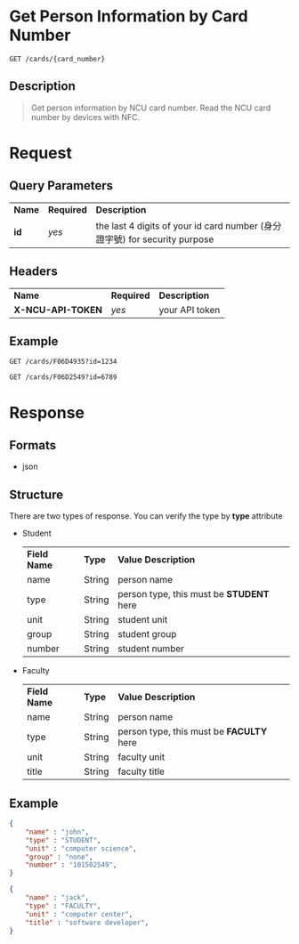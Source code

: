 # Get Person Information by Card Number

```
GET /cards/{card_number}
```

## Description
> Get person information by NCU card number. Read the NCU card number by devices with NFC.

# Request

## Query Parameters
<table>
  <tr>
    <td><b>Name</b></td>
    <td><b><b>Required</b></b></td>
    <td><b>Description</b></td>
  </tr>
  <tr>
	<td><b>id</b></td>
	<td><i>yes</i></td>
	<td>the last 4 digits of your id card number (身分證字號) for security purpose</td>
  </tr>
</table>

## Headers
<table>
    <tr>
        <td><b>Name</b></td>
        <td><b>Required</b></td>
        <td><b>Description</b></td>
    </tr>
    <tr>
        <td><b>X-NCU-API-TOKEN</b></td>
        <td><i>yes</i></td>
        <td>your API token</td>
    </tr>
</table>

## Example
```
GET /cards/F06D4935?id=1234
```

```
GET /cards/F06D2549?id=6789
```

# Response

## Formats
- json

## Structure
There are two types of response. You can verify the type by **type** attribute

- Student

    <table>
        <tr>
            <td><b>Field Name</b></td>
            <td><b>Type</b></td>
            <td><b>Value Description</b></td>
        </tr>
        <tr>
           <td>name</td>
           <td>String</td>
           <td>person name</td>
        </tr>
        <tr>
           <td>type</td>
           <td>String</td>
           <td>person type, this must be <strong>STUDENT</strong> here</td>
        </tr>
        <tr>
           <td>unit</td>
           <td>String</td>
           <td>student unit</td>
        </tr>
        <tr>
           <td>group</td>
           <td>String</td>
           <td>student group</td>
        </tr>
        <tr>
           <td>number</td>
           <td>String</td>
           <td>student number</td>
        </tr>
    </table>
    
- Faculty

    <table>
        <tr>
            <td><b>Field Name</b></td>
            <td><b>Type</b></td>
            <td><b>Value Description</b></td>
        </tr>
        <tr>
           <td>name</td>
           <td>String</td>
           <td>person name</td>
        </tr>
        <tr>
           <td>type</td>
           <td>String</td>
           <td>person type, this must be <strong>FACULTY</strong> here</td>
        </tr>
        <tr>
           <td>unit</td>
           <td>String</td>
           <td>faculty unit</td>
        </tr>
        <tr>
           <td>title</td>
           <td>String</td>
           <td>faculty title</td>
        </tr>
    </table>

## Example
```json
{
    "name" : "john",
    "type" : "STUDENT",
    "unit" : "computer science",
    "group" : "none",
    "number" : "101502549",
}
```

```json
{
    "name" : "jack",
    "type" : "FACULTY",
    "unit" : "computer center",
    "title" : "software developer",
}
```